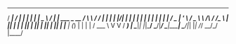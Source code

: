    ____ __  __     _ _   _ ____   ____ _____                    ___        ______  
  / ___|  \/  |   | | | | |  _ \ / ___| ____|   ___  _ __      / \ \      / / ___| 
 | |   | |\/| |_  | | | | | | | | |  _|  _|    / _ \| '_ \    / _ \ \ /\ / /\___ \ 
 | |___| |  | | |_| | |_| | |_| | |_| | |___  | (_) | | | |  / ___ \ V  V /  ___) |
  \____|_|  |_|\___/ \___/|____/ \____|_____|  \___/|_| |_| /_/   \_\_/\_/  |____/ 
                                                                                   